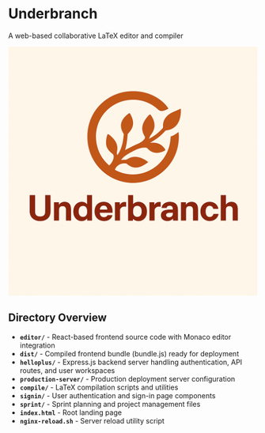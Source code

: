 # Underbranch
A web-based collaborative LaTeX editor and compiler

![Underbranch Logo](underbranch.png)

## Directory Overview

- **`editor/`** - React-based frontend source code with Monaco editor integration
- **`dist/`** - Compiled frontend bundle (bundle.js) ready for deployment
- **`helloplus/`** - Express.js backend server handling authentication, API routes, and user workspaces
- **`production-server/`** - Production deployment server configuration
- **`compile/`** - LaTeX compilation scripts and utilities
- **`signin/`** - User authentication and sign-in page components
- **`sprint/`** - Sprint planning and project management files
- **`index.html`** - Root landing page
- **`nginx-reload.sh`** - Server reload utility script
